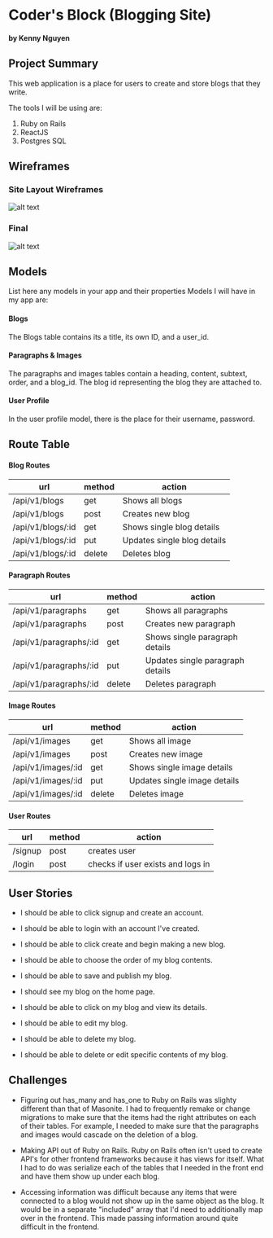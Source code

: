 # Coder's Block (Blogging Site)
#### by Kenny Nguyen

## Project Summary

This web application is a place for users to create and store blogs that they write. 

The tools I will be using are: 
1. Ruby on Rails
2. ReactJS
3. Postgres SQL

## Wireframes
### Site Layout Wireframes
![alt text](https://i.imgur.com/StuXO59.png)
### Final 
![alt text](https://i.imgur.com/e56lT5e.png)

## Models

List here any models in your app and their properties 
Models I will have in my app are:

#### Blogs
The Blogs table contains its a title, its own ID, and a user_id. 

#### Paragraphs & Images 
The paragraphs and images tables contain a heading, content, subtext, order, and a blog_id. The blog id representing the blog they are attached to.

#### User Profile
In the user profile model, there is the place for their username, password.

## Route Table

#### Blog Routes
| url | method | action |
|-----|--------|--------|
| /api/v1/blogs | get | Shows all blogs |
| /api/v1/blogs | post | Creates new blog |
| /api/v1/blogs/:id | get | Shows single blog details |
| /api/v1/blogs/:id | put | Updates single blog details |
| /api/v1/blogs/:id | delete | Deletes blog |

#### Paragraph Routes
| url | method | action |
|-----|--------|--------|
| /api/v1/paragraphs | get | Shows all paragraphs |
| /api/v1/paragraphs | post | Creates new paragraph |
| /api/v1/paragraphs/:id | get | Shows single paragraph details |
| /api/v1/paragraphs/:id | put | Updates single paragraph details |
| /api/v1/paragraphs/:id | delete | Deletes paragraph |

#### Image Routes
| url | method | action |
|-----|--------|--------|
| /api/v1/images | get | Shows all image |
| /api/v1/images | post | Creates new image |
| /api/v1/images/:id | get | Shows single image details |
| /api/v1/images/:id | put | Updates single image details |
| /api/v1/images/:id | delete | Deletes image |


#### User Routes
| url | method | action |
|-----|--------|--------|
| /signup | post | creates user |
| /login | post | checks if user exists and logs in |




## User Stories

-  I should be able to click signup and create an account.

- I should be able to login with an account I've created.

- I should be able to click create and begin making a new blog.

- I should be able to choose the order of my blog contents.

- I should be able to save and publish my blog.

- I should see my blog on the home page. 

- I should be able to click on my blog and view its details.

- I should be able to edit my blog.

- I should be able to delete my blog.

- I should be able to delete or edit specific contents of my blog.

## Challenges 

- Figuring out has_many and has_one to Ruby on Rails was slighty different than that of Masonite. I had to frequently remake or change migrations to make sure that the items had the right attributes on each of their tables. For example, I needed to make sure that the paragraphs and images would cascade on the deletion of a blog. 

- Making API out of Ruby on Rails. Ruby on Rails often isn't used to create API's for other frontend frameworks because it has views for itself. What I had to do was serialize each of the tables that I needed in the front end and have them show up under each blog. 

- Accessing information was difficult because any items that were connected to a blog would not show up in the same object as the blog. It would be in a separate "included" array that I'd need to additionally map over in the frontend. This made passing information around quite difficult in the frontend. 



